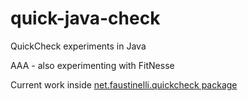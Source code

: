 # quick-java-check
QuickCheck experiments in Java

AAA - also experimenting with FitNesse

Current work inside [net.faustinelli.quickcheck package](https://github.com/Muzietto/quick-java-check/tree/master/src/test/java/net/faustinelli/quickcheck)
